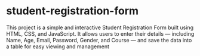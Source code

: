# student-registration-form
This project is a simple and interactive Student Registration Form built using HTML, CSS, and JavaScript. It allows users to enter their details — including Name, Age, Email, Password, Gender, and Course — and save the data into a table for easy viewing and management
